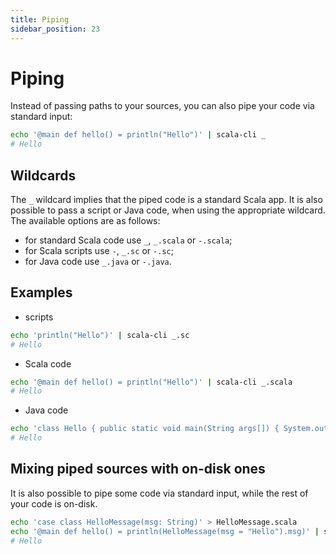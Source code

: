 ```yaml
---
title: Piping
sidebar_position: 23
---
```


# Piping

Instead of passing paths to your sources, you can also pipe your code via standard input:
```bash
echo '@main def hello() = println("Hello")' | scala-cli _
# Hello
```

## Wildcards
The `_` wildcard implies that the piped code is a standard Scala app.
It is also possible to pass a script or Java code, when using the appropriate wildcard.
The available options are as follows:
- for standard Scala code use `_`, `_.scala` or `-.scala`;
- for Scala scripts use `-`, `_.sc` or `-.sc`;
- for Java code use `_.java` or `-.java`.

## Examples
- scripts
```bash
echo 'println("Hello")' | scala-cli _.sc
# Hello
```
- Scala code
```bash
echo '@main def hello() = println("Hello")' | scala-cli _.scala
# Hello
```
- Java code
```bash
echo 'class Hello { public static void main(String args[]) { System.out.println("Hello"); } }' | scala-cli _.java
# Hello
```

## Mixing piped sources with on-disk ones
It is also possible to pipe some code via standard input, while the rest of your code is on-disk.
```bash
echo 'case class HelloMessage(msg: String)' > HelloMessage.scala
echo '@main def hello() = println(HelloMessage(msg = "Hello").msg)' | scala-cli _ HelloMessage.scala
# Hello
```
